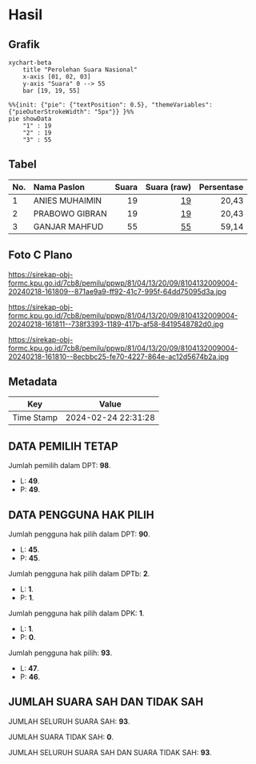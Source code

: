 # Hasil

## Grafik

```mermaid
xychart-beta
    title "Perolehan Suara Nasional"
    x-axis [01, 02, 03]
    y-axis "Suara" 0 --> 55
    bar [19, 19, 55]
```

```mermaid
%%{init: {"pie": {"textPosition": 0.5}, "themeVariables": {"pieOuterStrokeWidth": "5px"}} }%%
pie showData
    "1" : 19
    "2" : 19
    "3" : 55
```

## Tabel

| No. | Nama Paslon    | Suara | Suara (raw) | Persentase |
|:--- |:-------------- | -----:| -----------:| ----------:|
| 1   | ANIES MUHAIMIN | 19    | [19][p-1]   | 20,43      |
| 2   | PRABOWO GIBRAN | 19    | [19][p-2]   | 20,43      |
| 3   | GANJAR MAHFUD  | 55    | [55][p-3]   | 59,14      |


[p-1]: https://github.com/gigit-pemilu/pemilu-2024/blob/main/pilpres/hitung-suara/sub/81-maluku/sub/04-buru/sub/13-fena-leisela/sub/2009-wasi/sub/004-tps/sub/paslon-1.txt
[p-2]: https://github.com/gigit-pemilu/pemilu-2024/blob/main/pilpres/hitung-suara/sub/81-maluku/sub/04-buru/sub/13-fena-leisela/sub/2009-wasi/sub/004-tps/sub/paslon-2.txt
[p-3]: https://github.com/gigit-pemilu/pemilu-2024/blob/main/pilpres/hitung-suara/sub/81-maluku/sub/04-buru/sub/13-fena-leisela/sub/2009-wasi/sub/004-tps/sub/paslon-3.txt

## Foto C Plano

https://sirekap-obj-formc.kpu.go.id/7cb8/pemilu/ppwp/81/04/13/20/09/8104132009004-20240218-161809--871ae9a9-ff92-41c7-995f-64dd75095d3a.jpg

https://sirekap-obj-formc.kpu.go.id/7cb8/pemilu/ppwp/81/04/13/20/09/8104132009004-20240218-161811--738f3393-1189-417b-af58-8419548782d0.jpg

https://sirekap-obj-formc.kpu.go.id/7cb8/pemilu/ppwp/81/04/13/20/09/8104132009004-20240218-161810--8ecbbc25-fe70-4227-864e-ac12d5674b2a.jpg


## Metadata

| Key        | Value               |
| ---------- | ------------------- |
| Time Stamp | 2024-02-24 22:31:28 |


## DATA PEMILIH TETAP

Jumlah pemilih dalam DPT: **98**.
 * L: **49**.
 * P: **49**.

## DATA PENGGUNA HAK PILIH

Jumlah pengguna hak pilih dalam DPT: **90**.
 * L: **45**.
 * P: **45**.

Jumlah pengguna hak pilih dalam DPTb: **2**.
 * L: **1**.
 * P: **1**.

Jumlah pengguna hak pilih dalam DPK: **1**.
 * L: **1**.
 * P: **0**.

Jumlah pengguna hak pilih: **93**.
 * L: **47**.
 * P: **46**.

## JUMLAH SUARA SAH DAN TIDAK SAH

JUMLAH SELURUH SUARA SAH: **93**.

JUMLAH SUARA TIDAK SAH: **0**.

JUMLAH SELURUH SUARA SAH DAN SUARA TIDAK SAH: **93**.


